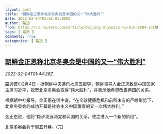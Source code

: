 ```yaml
---
layout: post
title: "朝鲜金正恩称北京冬奥会是中国的又一“伟大胜利”"
date: 2022-02-04T02:01:03.000Z
author: 路透
from: https://cn.reuters.com/article/beijing-olympics-kp-kim-0204-idCNKBS2K904A
tags: [ 路透 ]
comments: True
categories: [ 路透 ]
---
```

<!--1643940063000-->
[朝鲜金正恩称北京冬奥会是中国的又一“伟大胜利”](https://cn.reuters.com/article/beijing-olympics-kp-kim-0204-idCNKBS2K904A)
------

<div>
<div><i>2022-02-04T01:44:26Z</i></div><p>路透首尔2月4日 - 据朝鲜中央通讯社周五报导，朝鲜领导人金正恩致信中国国家主席习近平，祝贺北京冬奥会取得“伟大胜利”，并表示他希望改善两国的关系。</p><p>根据朝中社报导，金正恩在信中说，“在全球健康危机和前所未有的严峻形势下，北京冬奥会的成功开幕是社会主义中国赢得的又一次伟大胜利。”</p><p>金正恩说，他将“稳步发展两党和两国的关系，使之进入一个新的阶段”。</p><p>北京冬奥会将于周五开幕。(完)</p>
</div>
